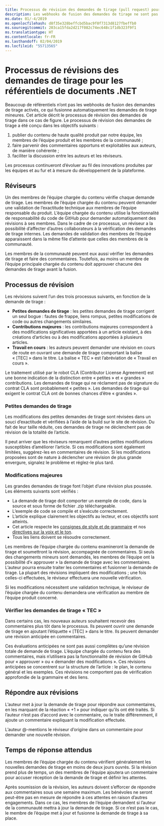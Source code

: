 ```yaml
---
title: Processus de révision des demandes de tirage (pull request) pour les documents .NET
description: Les webhooks de fusion des demandes de tirage ne sont pas activés sur les documents .NET. Cet article décrit le processus des demandes de tirage pour ces référentiels
ms.date: 01/-4/2019
ms.openlocfilehash: d8f35e328beffcbd5bac9f0f7313d8127fbeffb0
ms.sourcegitcommit: 203ca15fda2d217f082c74ec648c1f1db323f9f1
ms.translationtype: HT
ms.contentlocale: fr-FR
ms.lasthandoff: 02/04/2019
ms.locfileid: "55713565"
---
```

# <a name="pull-request-review-process-for-the-net-docs-repositories"></a>Processus de révisions des demandes de tirage pour les référentiels de documents .NET

Beaucoup de référentiels n’ont pas les webhooks de fusion des demandes de tirage activés, ce qui fusionne automatiquement les demandes de tirage mineures. Cet article décrit le processus de révision des demandes de tirage dans ce cas de figure. Le processus de révision des demandes de tirage a été conçu dans les objectifs suivants :

1. publier du contenu de haute qualité produit par notre équipe, les membres de l’équipe produit et les membres de la communauté ;
1. faire parvenir des commentaires opportuns et exploitables aux auteurs, de manière cohérente ;
1. faciliter la discussion entre les auteurs et les réviseurs.

Les processus continueront d’évoluer au fil des innovations produites par les équipes et au fur et à mesure du développement de la plateforme.

## <a name="reviewers"></a>Réviseurs

Un des membres de l’équipe chargée du contenu vérifie chaque demande de tirage. Les membres de l’équipe chargée du contenu peuvent demander une validation de l’exactitude technique aux membres de l’équipe responsable du produit. L’équipe chargée du contenu utilise la fonctionnalité de responsabilité du code de GitHub pour demander automatiquement des révisions à ses membres. Dans le cadre de ce processus, un réviseur a la possibilité d’affecter d’autres collaborateurs à la vérification des demandes de tirage internes. Les demandes de validation des membres de l’équipe apparaissent dans la même file d’attente que celles des membres de la communauté.

Les membres de la communauté peuvent eux aussi vérifier les demandes de tirage et faire des commentaires. Toutefois, au moins un membre de l’équipe principale chargée du contenu doit approuver chacune des demandes de tirage avant la fusion.

## <a name="review-process"></a>Processus de révision

Les révisions suivent l’un des trois processus suivants, en fonction de la demande de tirage :

- **Petites demandes de tirage** : les petites demandes de tirage corrigent un seul bogue : fautes de frappe, liens rompus, petites modifications de code ou autres changements similaires.
- **Contributions majeures** : les contributions majeures correspondent à des modifications significatives apportées à un article existant, à des créations d’articles ou à des modifications apportées à plusieurs articles.
- **Travail en cours** : les auteurs peuvent demander une révision en cours de route en ouvrant une demande de tirage comportant la balise « [TEC] » dans le titre. La balise « TEC » est l’abréviation de « Travail en cours ». 

Le traitement utilisé par le robot CLA (Contributor License Agreement) est une bonne indication de la distinction entre « petites » et « grandes » contributions. Les demandes de tirage qui ne réclament pas de signature du contrat CLA sont probablement « petites ». Les demandes de tirage qui exigent le contrat CLA ont de bonnes chances d’être « grandes ».

### <a name="small-prs"></a>Petites demandes de tirage

Les modifications des petites demandes de tirage sont révisées dans un souci d’exactitude et vérifiées à l’aide de la build sur le site de révision. Du fait de leur taille réduite, ces demandes de tirage ne déclenchent pas de révision de la totalité de l’article. 

Il peut arriver que les réviseurs remarquent d’autres petites modifications susceptibles d’améliorer l’article. Si ces modifications sont également limitées, suggérez-les en commentaires de révision. Si les modifications proposées sont de nature à déclencher une révision de plus grande envergure, signalez le problème et réglez-le plus tard. 

### <a name="larger-changes"></a>Modifications majeures

Les grandes demandes de tirage font l’objet d’une révision plus poussée. Les éléments suivants sont vérifiés :

- La demande de tirage doit comporter un exemple de code, dans la source et sous forme de fichier .zip téléchargeable.
- L’exemple de code se compile et s’exécute correctement.
- L’article explique clairement les objectifs au lecteur, et ces objectifs sont atteints.
- Cet article respecte les [consignes de style et de grammaire](dotnet-style-guide.md) et nos [directives sur la voix et le ton](dotnet-voice-tone.md).
- Tous les liens doivent se résoudre correctement.

Les membres de l’équipe chargée du contenu examineront la demande de tirage et soumettront la révision, accompagnée de commentaires. Si seuls des changements mineurs sont demandés, les membres de l’équipe ont la possibilité d’« approuver » la demande de tirage avec les commentaires. L’auteur pourra ensuite traiter les commentaires et fusionner la demande de tirage. La plupart des révisions impliquent des modifications ; une fois celles-ci effectuées, le réviseur effectuera une nouvelle vérification.

Si les modifications nécessitent une validation technique, le réviseur de l’équipe chargée du contenu demandera une vérification au membre de l’équipe produit concerné.

### <a name="review-wip-pull-requests"></a>Vérifier les demandes de tirage « TEC »

Dans certains cas, les nouveaux auteurs souhaitent recevoir des commentaires plus tôt dans le processus. Ils peuvent ouvrir une demande de tirage en ajoutant l’étiquette « [TEC] » dans le titre. Ils peuvent demander une révision anticipée en commentaires.

Ces évaluations anticipées ne sont pas aussi complètes qu’une révision totale de demande de tirage. L’équipe chargée du contenu fera des commentaires, mais n’utilisera pas la fonctionnalité de révision de GitHub pour « approuver » ou « demander des modifications ». Ces révisions anticipées se concentrent sur la structure de l’article : le plan, le contenu général et les exemples. Ces révisions ne comportent pas de vérification approfondie de la grammaire et des liens.

## <a name="respond-to-reviews"></a>Répondre aux révisions

L’auteur met à jour la demande de tirage pour répondre aux commentaires, en les marquant de la réaction « +1 » pour indiquer qu’ils ont été traités. Si l’auteur n’est pas d’accord avec le commentaire, ou le traite différemment, il ajoute un commentaire expliquant la modification effectuée.

L’auteur @-mentions le réviseur d’origine dans un commentaire pour demander une nouvelle révision. 

## <a name="response-time-expectations"></a>Temps de réponse attendus

Les membres de l’équipe chargée du contenu vérifient généralement les nouvelles demandes de tirage en moins de deux jours ouvrés. Si la révision prend plus de temps, un des membres de l’équipe ajoutera un commentaire pour accuser réception de la demande de tirage et définir les attentes.

Après soumission de la révision, les auteurs doivent s’efforcer de répondre aux commentaires sous une semaine maximum. Les bénévoles ne seront peut-être pas en mesure de répondre à ces attentes en raison d’autres engagements. Dans ce cas, les membres de l’équipe demandent si l’auteur de la communauté mettra à jour la demande de tirage. Si ce n’est pas le cas, le membre de l’équipe met à jour et fusionne la demande de tirage à sa place.
